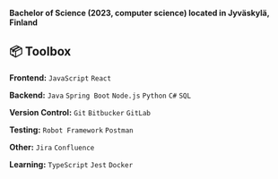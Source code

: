 **Bachelor of Science (2023, computer science) located in Jyväskylä, Finland**

## 📦 Toolbox

**Frontend:** `JavaScript` `React`

**Backend:** `Java` `Spring Boot` `Node.js` `Python` `C#` `SQL`

**Version Control:** `Git` `Bitbucker` `GitLab`

**Testing:** `Robot Framework` `Postman`

**Other:** `Jira` `Confluence`

**Learning:** `TypeScript` `Jest`  `Docker`

